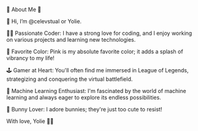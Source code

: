 🌸 About Me 🌸

👋 Hi, I’m @celevstual or Yolie.

👩‍💻 Passionate Coder: I have a strong love for coding, and I enjoy working on various projects and learning new technologies.

💖 Favorite Color: Pink is my absolute favorite color; it adds a splash of vibrancy to my life!

🕹️ Gamer at Heart: You'll often find me immersed in League of Legends, strategizing and conquering the virtual battlefield.

🤖 Machine Learning Enthusiast: I'm fascinated by the world of machine learning and always eager to explore its endless possibilities.

🐰 Bunny Lover: I adore bunnies; they're just too cute to resist!

With love, Yolie 💖✨
